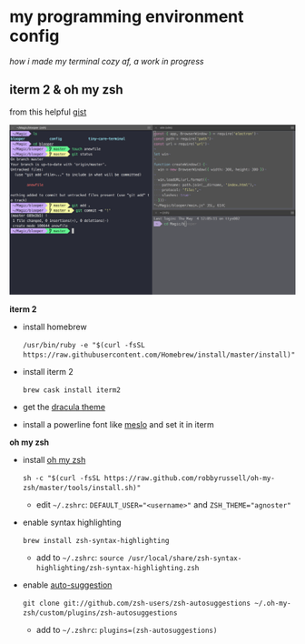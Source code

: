 # my programming environment config
_how i made my terminal cozy af, a work in progress_

## iterm 2 & oh my zsh
from this helpful [gist](https://gist.github.com/kevin-smets/8568070)

![screenshot](https://github.com/phucanhapril/config/raw/master/img/terminal-pt1.png "iterm 2 & oh my zsh screenshot")

**iterm 2**
* install homebrew

  `/usr/bin/ruby -e "$(curl -fsSL https://raw.githubusercontent.com/Homebrew/install/master/install)"`

* install iterm 2

  `brew cask install iterm2`

* get the [dracula theme](https://draculatheme.com/iterm/)
* install a powerline font like [meslo](https://github.com/powerline/fonts/blob/master/Meslo%20Slashed/Meslo%20LG%20M%20Regular%20for%20Powerline.ttf) and set it in iterm

**oh my zsh**
* install [oh my zsh](https://github.com/robbyrussell/oh-my-zsh)

  `sh -c "$(curl -fsSL https://raw.github.com/robbyrussell/oh-my-zsh/master/tools/install.sh)"`
   * edit `~/.zshrc`: `DEFAULT_USER="<username>"` and `ZSH_THEME="agnoster"`

* enable syntax highlighting

  `brew install zsh-syntax-highlighting`
  * add to `~/.zshrc`: `source /usr/local/share/zsh-syntax-highlighting/zsh-syntax-highlighting.zsh`

* enable [auto-suggestion](https://github.com/zsh-users/zsh-autosuggestions#oh-my-zsh)

  `git clone git://github.com/zsh-users/zsh-autosuggestions ~/.oh-my-zsh/custom/plugins/zsh-autosuggestions`
  * add to `~/.zshrc`: `plugins=(zsh-autosuggestions)`
